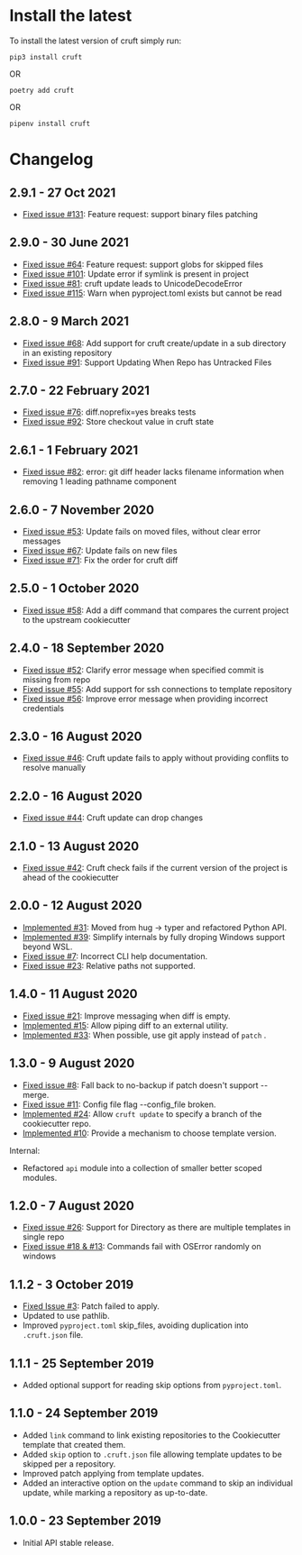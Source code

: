 Install the latest
===================

To install the latest version of cruft simply run:

`pip3 install cruft`

OR

`poetry add cruft`

OR

`pipenv install cruft`


Changelog
=========

## 2.9.1 - 27 Oct 2021
- [Fixed issue #131](https://github.com/cruft/cruft/issues/131): Feature request: support binary files patching


## 2.9.0 - 30 June 2021
- [Fixed issue #64](https://github.com/cruft/cruft/issues/64): Feature request: support globs for skipped files
- [Fixed issue #101](https://github.com/cruft/cruft/issues/101): Update error if symlink is present in project
- [Fixed issue #81](https://github.com/cruft/cruft/issues/81): cruft update leads to UnicodeDecodeError
- [Fixed issue #115](https://github.com/cruft/cruft/issues/115): Warn when pyproject.toml exists but cannot be read

## 2.8.0 - 9 March 2021
- [Fixed issue #68](https://github.com/cruft/cruft/issues/68): Add support for cruft create/update in a sub directory in an existing repository
- [Fixed issue #91](https://github.com/cruft/cruft/issues/91): Support Updating When Repo has Untracked Files

## 2.7.0 - 22 February 2021
- [Fixed issue #76](https://github.com/cruft/cruft/issues/76): diff.noprefix=yes breaks tests
- [Fixed issue #92](https://github.com/cruft/cruft/issues/92): Store checkout value in cruft state

## 2.6.1 - 1 February 2021
- [Fixed issue #82](https://github.com/cruft/cruft/issues/82): error: git diff header lacks filename information when removing 1 leading pathname component

## 2.6.0 - 7 November 2020
- [Fixed issue #53](https://github.com/cruft/cruft/issues/53): Update fails on moved files, without clear error messages
- [Fixed issue #67](https://github.com/cruft/cruft/issues/67): Update fails on new files
- [Fixed issue #71](https://github.com/cruft/cruft/issues/71): Fix the order for cruft diff

## 2.5.0 - 1 October 2020
- [Fixed issue #58](https://github.com/cruft/cruft/issues/58): Add a diff command that compares the current project to the upstream cookiecutter

## 2.4.0 - 18 September 2020
- [Fixed issue #52](https://github.com/cruft/cruft/issues/52): Clarify error message when specified commit is missing from repo
- [Fixed issue #55](https://github.com/cruft/cruft/issues/55): Add support for ssh connections to template repository
- [Fixed issue #56](https://github.com/cruft/cruft/issues/56): Improve error message when providing incorrect credentials

## 2.3.0 - 16 August 2020
- [Fixed issue #46](https://github.com/cruft/cruft/issues/46): Cruft update fails to apply without providing conflits to resolve manually

## 2.2.0 - 16 August 2020
- [Fixed issue #44](https://github.com/cruft/cruft/issues/44): Cruft update can drop changes

## 2.1.0 - 13 August 2020
- [Fixed issue #42](https://github.com/cruft/cruft/issues/42): Cruft check fails if the current version of the project is ahead of the cookiecutter

## 2.0.0 - 12 August 2020
- [Implemented #31](https://github.com/cruft/cruft/issues/31): Moved from hug -> typer and refactored Python API.
- [Implemented #39](https://github.com/cruft/cruft/issues/39): Simplify internals by fully droping Windows support beyond WSL.
- [Fixed issue #7](https://github.com/cruft/cruft/issues/7): Incorrect CLI help documentation.
- [Fixed issue #23](https://github.com/cruft/cruft/issues/23): Relative paths not supported.

## 1.4.0 - 11 August 2020
- [Fixed issue #21](https://github.com/cruft/cruft/issues/21): Improve messaging when diff is empty.
- [Implemented #15](https://github.com/cruft/cruft/issues/15): Allow piping diff to an external utility.
- [Implemented #33](https://github.com/cruft/cruft/issues/24): When possible, use git apply instead of `patch` .

## 1.3.0 - 9 August 2020
- [Fixed issue #8](https://github.com/cruft/cruft/issues/8): Fall back to no-backup if patch doesn't support --merge.
- [Fixed issue #11](https://github.com/cruft/cruft/issues/11): Config file flag --config_file broken.
- [Implemented #24](https://github.com/cruft/cruft/issues/24): Allow `cruft update` to specify a branch of the cookiecutter repo.
- [Implemented #10](https://github.com/cruft/cruft/issues/10): Provide a mechanism to choose template version.

Internal:
- Refactored `api` module into a collection of smaller better scoped modules.

## 1.2.0 - 7 August 2020
- [Fixed issue #26](https://github.com/cruft/cruft/issues/26): Support for Directory as there are multiple templates in single repo
- [Fixed issue #18 & #13](https://github.com/cruft/cruft/issues/18): Commands fail with OSError randomly on windows

## 1.1.2 - 3 October 2019
- [Fixed Issue #3](https://github.com/cruft/cruft/issues/3): Patch failed to apply.
- Updated to use pathlib.
- Improved `pyproject.toml` skip_files, avoiding duplication into `.cruft.json` file.

## 1.1.1 - 25 September 2019
- Added optional support for reading skip options from `pyproject.toml`.

## 1.1.0 - 24 September 2019
- Added `link` command to link existing repositories to the Cookiecutter template that created them.
- Added `skip` option to `.cruft.json` file allowing template updates to be skipped per a repository.
- Improved patch applying from template updates.
- Added an interactive option on the `update` command to skip an individual update, while marking a repository as up-to-date.

## 1.0.0 - 23 September 2019
- Initial API stable release.

